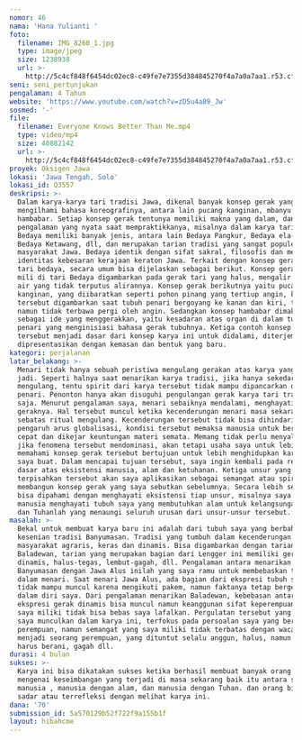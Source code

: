 ```yaml
---
nomor: 46
nama: 'Hana Yulianti '
foto:
  filename: IMG_8260_1.jpg
  type: image/jpeg
  size: 1238938
  url: >-
    http://5c4cf848f6454dc02ec8-c49fe7e7355d384845270f4a7a0a7aa1.r53.cf2.rackcdn.com/c865b684-41c5-4d68-b0d1-0ff122d74b69/IMG_8260_1.jpg
seni: seni_pertunjukan
pengalaman: 4 Tahun
website: 'https://www.youtube.com/watch?v=zD5u4a89_Jw'
sosmed: '-'
file:
  filename: Everyone Knows Better Than Me.mp4
  type: video/mp4
  size: 40882142
  url: >-
    http://5c4cf848f6454dc02ec8-c49fe7e7355d384845270f4a7a0a7aa1.r53.cf2.rackcdn.com/e153d504-91a6-4eb0-b15b-2ba6ac4633ea/Everyone%20Knows%20Better%20Than%20Me.mp4
proyek: Oksigen Jawa
lokasi: 'Jawa Tengah, Solo'
lokasi_id: Q3557
deskripsi: >-
  Dalam karya-karya tari tradisi Jawa, dikenal banyak konsep gerak yang
  mengilhami bahasa koreografinya, antara lain pucang kanginan, mbanyu mili, dan
  hambabar. Setiap konsep gerak tentunya memiliki makna yang dalam, dan menjadi
  pengalaman yang nyata saat mempraktikkanya, misalnya dalam karya tari Bedaya.
  Bedaya memiliki banyak jenis, antara lain Bedaya Pangkur, Bedaya ela-ela,
  Bedaya Ketawang, dll, dan merupakan tarian tradisi yang sangat populer bagi
  masyarakat Jawa. Bedaya identik dengan sifat sakral, filosofis dan merupakan
  identitas kebesaran kerajaan keraton Jawa. Terkait dengan konsep gerak dalam
  tari bedaya, secara umum bisa dijelaskan sebagai berikut. Konsep gerak banyu
  mili di tari Bedaya digambarkan pada gerak tari yang halus, mengalir seperti
  air yang tidak terputus alirannya. Konsep gerak berikutnya yaitu pucang
  kanginan, yang diibaratkan seperti pohon pinang yang tertiup angin, konsep
  tersebut digambarkan saat tubuh penari bergoyang ke kanan dan kiri, tertiup
  namun tidak terbawa pergi oleh angin. Sedangkan konsep hambabar dimaknai
  sebagai ide yang menggerakkan, yaitu kesadaran atas organ di dalam tubuh 
  penari yang menginisiasi bahasa gerak tubuhnya. Ketiga contoh konsep gerak
  tersebut menjadi dasar dari konsep karya ini untuk didalami, diterjemahkan dan
  dipresentasikan dengan kemasan dan bentuk yang baru. 
kategori: perjalanan
latar_belakang: >-
  Menari tidak hanya sebuah peristiwa mengulang gerakan atas karya yang sudah
  jadi. Seperti halnya saat menarikan karya tradisi, jika hanya sekedar
  mengulang, tentu spirit dari karya tersebut tidak mampu dipancarkan oleh
  penari. Penonton hanya akan disuguhi pengulangan gerak karya tari tradisi
  saja. Menurut pengalaman saya, menari sebaiknya mendalami, menghayati konsep
  geraknya. Hal tersebut muncul ketika kecenderungan menari masa sekarang hanya
  sebatas ritual mengulang. Kecenderungan tersebut tidak bisa dihindari karena
  pengaruh arus globalisasi, kondisi tersebut memaksa manusia untuk bertindak
  cepat dan dikejar keuntungan materi semata. Memang tidak perlu menyalahkan
  jika fenomena tersebut mendominasi, akan tetapi usaha saya untuk lebih
  memahami konsep gerak tersebut bertujuan untuk lebih menghidupkan karya yang
  saya buat. Dalam mencapai tujuan tersebut, saya ingin kembali pada relasi
  dasar atas eksistensi manusia, alam dan ketuhanan. Ketiga unsur yang tidak
  terpisahkan tersebut akan saya aplikasikan sebagai semangat atau spirit dalam
  membangun konsep gerak yang saya sebutkan sebelumnya. Secara lebih sederhana
  bisa dipahami dengan menghayati eksistensi tiap unsur, misalnya saya sebagai
  manusia menghayati tubuh saya yang membutuhkan alam untuk kelangsungan hidup,
  dan Tuhanlah yang menaungi seluruh urusan dari unsur-unsur tersebut. 
masalah: >-
  Bekal untuk membuat karya baru ini adalah dari tubuh saya yang berbahasa
  kesenian tradisi Banyumasan. Tradisi yang tumbuh dalam kecenderungan
  masyarakat agraris, keras dan dinamis. Bisa digambarkan dengan tarian
  Baladewan, tarian yang merupakan bagian dari Lengger ini memiliki gerak yang
  dinamis, halus-tegas, lembut-gagah, dll. Pengalaman antara menarikan tari
  Banyumasan dengan Jawa Alus inilah yang saya ramu untuk membebaskan tubuh saya
  dalam menari. Saat menari Jawa Alus, ada bagian dari ekspresi tubuh saya yang
  tidak mampu muncul karena mengikuti pakem, namun faktanya tetap bergejolak
  dalam diri saya. Dari pengalaman menarikan Baladewan, kebebasan antara
  ekspresi gerak dinamis bisa muncul namun keanggunan sifat keperempuanan yang
  saya miliki tidak bisa bebas saya lafalkan. Pergulatan tersebut yang ingin
  saya munculkan dalam karya ini, terfokus pada persoalan saya yang bertubuh
  perempuan, namun semangat yang saya miliki tidak terbatas dengan wacana
  menjadi seorang perempuan, yang dituntut selalu anggun, halus, namun juga
  harus berani, gagah dll. 
durasi: 4 bulan
sukses: >-
  Karya ini bisa dikatakan sukses ketika berhasil membuat banyak orang bertanya
  mengenai keseimbangan yang terjadi di masa sekarang baik itu antara sesama
  manusia , manusia dengan alam, dan manusia dengan Tuhan. dan orang bisa mulai
  sadar atau terrefleksi dengan melihat karya ini. 
dana: '70'
submission_id: 5a570129b52f722f9a155b1f
layout: hibahcme
---
```

